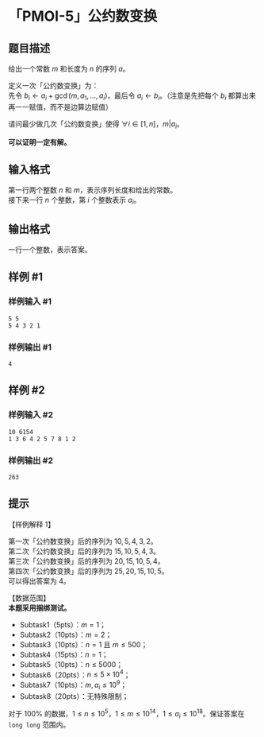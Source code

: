# 「PMOI-5」公约数变换

## 题目描述

给出一个常数 $m$ 和长度为 $n$ 的序列 $a$。

定义一次「公约数变换」为：   
先令 $b_i\leftarrow a_i+\gcd(m,a_1,...,a_i)$，最后令 $a_i\leftarrow b_i$。（注意是先把每个 $b_i$ 都算出来再一一赋值，而不是边算边赋值）

请问最少做几次「公约数变换」使得 $\forall i \in[1,n]$，$m|a_i$。

**可以证明一定有解。**

## 输入格式

第一行两个整数 $n$ 和 $m$，表示序列长度和给出的常数。   
接下来一行 $n$ 个整数，第 $i$ 个整数表示 $a_i$。

## 输出格式

一行一个整数，表示答案。

## 样例 #1

### 样例输入 #1
```
5 5
5 4 3 2 1
```

### 样例输出 #1

```
4
```

## 样例 #2

### 样例输入 #2
```
10 6154
1 3 6 4 2 5 7 8 1 2
```

### 样例输出 #2

```
263
```

## 提示

【样例解释 1】  

第一次「公约数变换」后的序列为 $10,5,4,3,2$。    
第二次「公约数变换」后的序列为 $15,10,5,4,3$。   
第三次「公约数变换」后的序列为 $20,15,10,5,4$。   
第四次「公约数变换」后的序列为 $25,20,15,10,5$。   
可以得出答案为 $4$。

【数据范围】   
**本题采用捆绑测试。**

- Subtask1（5pts）：$m=1$；
- Subtask2（10pts）：$m=2$；
- Subtask3（10pts）：$n=1$ 且 $m\le 500$；
- Subtask4（15pts）：$n=1$；
- Subtask5（10pts）：$n\le 5000$；
- Subtask6（20pts）：$n\le 5\times 10^4$；
- Subtask7（10pts）：$m,a_i\le 10^{9}$；
- Subtask8（20pts）：无特殊限制；

对于 $100\%$ 的数据，$1\le n\le 10^{5}$，$1\le m\le 10^{14}$，$1\le a_i\le 10^{18}$。保证答案在 `long long` 范围内。
